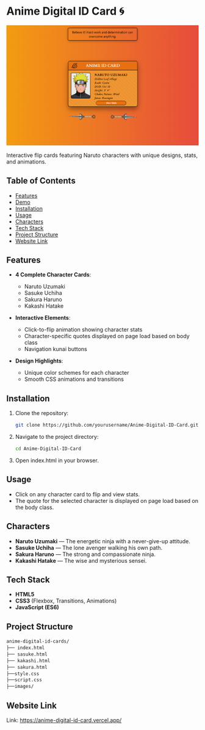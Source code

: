# Anime Digital ID Card 🌀

![Project Banner](images/Screenshot.png)  

Interactive flip cards featuring Naruto characters with unique designs, stats, and animations.

## Table of Contents
- [Features](#features)
- [Demo](#demo)
- [Installation](#installation)
- [Usage](#usage)
- [Characters](#characters)
- [Tech Stack](#tech-stack)
- [Project Structure](#project-structure)
- [Website Link](#website-link)

## Features

- **4 Complete Character Cards**:
  - Naruto Uzumaki
  - Sasuke Uchiha
  - Sakura Haruno
  - Kakashi Hatake

- **Interactive Elements**:
  - Click-to-flip animation showing character stats
  - Character-specific quotes displayed on page load based on body class
  - Navigation kunai buttons

- **Design Highlights**:
  - Unique color schemes for each character
  - Smooth CSS animations and transitions



## Installation

1. Clone the repository:
   ```bash
   git clone https://github.com/yourusername/Anime-Digital-ID-Card.git

2. Navigate to the project directory:
   ```bash
   cd Anime-Digital-ID-Card

3. Open index.html in your browser.

## Usage

- Click on any character card to flip and view stats.
- The quote for the selected character is displayed on page load based on the body class.

## Characters

- **Naruto Uzumaki** — The energetic ninja with a never-give-up attitude.
- **Sasuke Uchiha** — The lone avenger walking his own path.
- **Sakura Haruno** — The strong and compassionate ninja.
- **Kakashi Hatake** — The wise and mysterious sensei.

## Tech Stack

- **HTML5**
- **CSS3** (Flexbox, Transitions, Animations)
- **JavaScript (ES6)**

## Project Structure
```bash
anime-digital-id-cards/
├── index.html
├── sasuke.html
├── kakashi.html
├── sakura.html
├──style.css
├──script.css
├──images/
```

## Website Link

Link: https://anime-digital-id-card.vercel.app/
